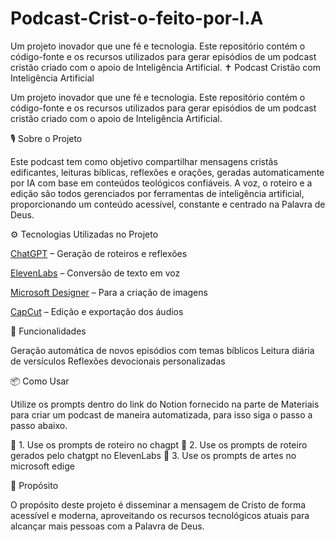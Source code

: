# Podcast-Crist-o-feito-por-I.A
Um projeto inovador que une fé e tecnologia. Este repositório contém o código-fonte e os recursos utilizados para gerar episódios de um podcast cristão criado com o apoio de Inteligência Artificial.
✝️ Podcast Cristão com Inteligência Artificial

Um projeto inovador que une fé e tecnologia. Este repositório contém o código-fonte e os recursos utilizados para gerar episódios de um podcast cristão criado com o apoio de Inteligência Artificial.

🎙️ Sobre o Projeto

Este podcast tem como objetivo compartilhar mensagens cristãs edificantes, leituras bíblicas, reflexões e orações, geradas automaticamente por IA com base em conteúdos teológicos confiáveis. A voz, o roteiro e a edição são todos gerenciados por ferramentas de inteligência artificial, proporcionando um conteúdo acessível, constante e centrado na Palavra de Deus.

⚙️ Tecnologias Utilizadas no Projeto

[ChatGPT](https://chatgpt.com/) –  Geração de roteiros e reflexões

[ElevenLabs](https://elevenlabs.io/?utm_source=bing&utm_medium=cpc&utm_campaign=brazil_brandsearch_brand_english&utm_id=569730328&utm_term=eleven%20labs&utm_content=brand_exact&msclkid=4ae729a7c4d8128ff01541bde88098f5) – Conversão de texto em voz

[Microsoft Designer](https://designer.microsoft.com/home) – Para a criação de imagens

[CapCut](https://www.capcut.com/pt-br/) – Edição e exportação dos áudios 

🔄 Funcionalidades

 Geração automática de novos episódios com temas bíblicos
 Leitura diária de versículos
 Reflexões devocionais personalizadas

📦 Como Usar

Utilize os prompts dentro do link do Notion fornecido na parte de Materiais para criar um podcast de maneira automatizada, para isso siga o passo a passo abaixo.

🤖 1. Use os prompts de roteiro no chagpt
🤖 2. Use os prompts de roteiro gerados pelo chatgpt no ElevenLabs
🤖 3. Use os prompts de artes no microsoft edige


🙏 Propósito

O propósito deste projeto é disseminar a mensagem de Cristo de forma acessível e moderna, aproveitando os recursos tecnológicos atuais para alcançar mais pessoas com a Palavra de Deus.

